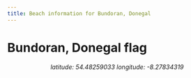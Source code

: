 ```yaml
---
title: Beach information for Bundoran, Donegal
---
```

# Bundoran, Donegal <span class="material-icons blue-flag">flag</span>

<div align="center"><i>latitude: 54.48259033 longitude: -8.27834319</i></div>